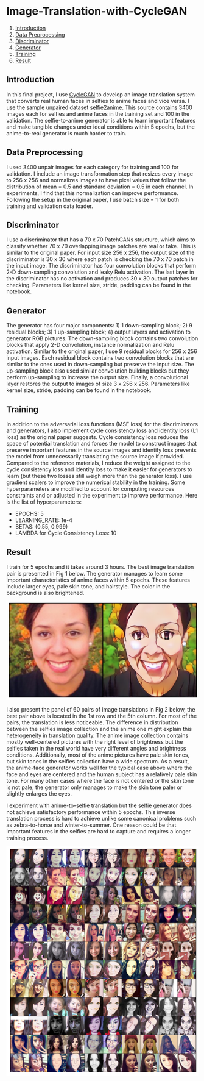 # Image-Translation-with-CycleGAN

1. [Introduction](#Introduction)
2. [Data Preprocessing](#DataPreprocessing)
3. [Discriminator](#Discriminator)
4. [Generator](#Generator)
5. [Training](#Training)
6. [Result](#Result)

## Introduction <a name="Introduction"></a>

In this final project, I use [CycleGAN](https://junyanz.github.io/CycleGAN/) to develop an image translation system that converts real human faces in selfies to anime faces and vice versa. I use the sample unpaired dataset [selfie2anime](https://drive.google.com/file/d/1xOWj1UVgp6NKMT3HbPhBbtq2A4EDkghF/view). This source contains 3400 images each for selfies and anime faces in the training set and 100 in the validation. The selfie-to-anime generator is able to learn important features and make tangible changes under ideal conditions within  5 epochs, but the anime-to-real generator is much harder to train.

## Data Preprocessing <a name="DataPreprocessing"></a>

I used 3400 unpair images for each category for training and 100 for validation. I include an image transformation step that resizes every image to 256 x 256 and normalizes images to have pixel values that follow the distribution of mean = 0.5 and standard deviation = 0.5 in each channel. In experiments, I find that this normalization can improve performance. Following the setup in the original paper, I use batch size = 1 for both training and validation data loader.

## Discriminator <a name="Discriminator"></a>

I use a discriminator that has a 70 x 70 PatchGANs structure, which aims to classify whether 70 x 70 overlapping image patches are real or fake. This is similar to the original paper. For input size 256 x 256, the output size of the discriminator is 30 x 30 where each patch is checking the 70 x 70 patch in the input image. The discriminator has four convolution blocks that perform 2-D down-sampling convolution and leaky Relu activation. The last layer in the discriminator has no activation and produces 30 x 30 output patches for checking.  Parameters like kernel size, stride, padding can be found in the notebook.

## Generator <a name="Generator"></a>

The generator has four major components: 1) 1 down-sampling block; 2) 9 residual blocks; 3) 1 up-sampling block; 4) output layers and activation to generator RGB pictures. The down-sampling block contains two convolution blocks that apply 2-D convolution, instance normalization and Relu activation. Similar to the original paper, I use 9 residual blocks for 256 x 256 input images.  Each residual block contains two convolution blocks that are similar to the ones used in down-sampling but preserve the input size.  The up-sampling block also used similar convolution building blocks but they perform up-sampling to increase the output size. Finally, a convolutional layer restores the output to images of size 3 x 256 x 256. Parameters like kernel size, stride, padding can be found in the notebook.

## Training <a name="Training"></a>

In addition to the adversarial loss functions (MSE loss) for the discriminators and generators, I also implement cycle consistency loss and identity loss (L1 loss) as the original paper suggests. Cycle consistency loss reduces the space of potential translation and forces the model to construct images that preserve important features in the source images and identify loss prevents the model from unnecessarily translating the source image if provided. Compared to the reference materials, I reduce the weight assigned to the cycle consistency loss and identity loss to make it easier for generators to learn (but these two losses still weigh more than the generator loss). I use gradient scalers to improve the numerical stability in the training. Some hyperparameters are modified to account for computing resources constraints and or adjusted in the experiment to improve performance. Here is the list of hyperparameters:

- EPOCHS: 5
- LEARNING_RATE: 1e-4
- BETAS: (0.55, 0.999)
- LAMBDA for Cycle Consistency Loss: 10

## Result <a name="Result"></a>

I train for 5 epochs and it takes around 3 hours. The best image translation pair is presented in Fig 1 below. The generator manages to learn some important characteristics of anime faces within 5 epochs. These features include larger eyes, pale skin tone, and hairstyle.  The color in the background is also brightened.

![Figure 1](IMG/Best.png)

I also present the panel of 60 pairs of image translations in Fig 2 below, the best pair above is located in the 1st row and the 5th column. For most of the pairs, the translation is less noticeable. The difference in distribution between the selfies image collection and the anime one might explain this heterogeneity in translation quality. The anime image collection contains mostly well-centered pictures with the right level of brightness but the selfies taken in the real world have very different angles and brightness conditions. Additionally, most of the anime pictures have pale skin tones, but skin tones in the selfies collection have a wide spectrum. As a result, the anime-face generator works well for the typical case above where the face and eyes are centered and the human subject has a relatively pale skin tone. For many other cases where the face is not centered or the skin tone is not pale, the generator only manages to make the skin tone paler or slightly enlarges the eyes.

I experiment with anime-to-selfie translation but the selfie generator does not achieve satisfactory performance within 5 epochs. This inverse translation process is hard to achieve unlike some canonical problems such as zebra-to-horse and winter-to-summer. One reason could be that important features in the selfies are hard to capture and requires a longer training process.

![Figure 2](img/Panel.png)
